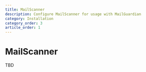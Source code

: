 ```yaml
---
title: MailScanner
description: Configure MailScanner for usage with MailGuardian
category: Installation
category_order: 3
article_order: 1
---
```

# MailScanner

TBD